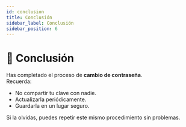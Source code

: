 ```yaml
---
id: conclusion
title: Conclusión
sidebar_label: Conclusión
sidebar_position: 6
---
```


# 🎯 Conclusión

Has completado el proceso de **cambio de contraseña**.  
Recuerda:

- No compartir tu clave con nadie.  
- Actualizarla periódicamente.  
- Guardarla en un lugar seguro.  

Si la olvidas, puedes repetir este mismo procedimiento sin problemas.